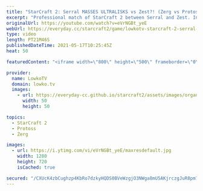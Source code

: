 ```yaml
---
title: "StarCraft 2: Serral MASSES ULTRALISKS vs Zest?! (Zerg vs Protoss)"
excerpt: "Professional match of StarCraft 2 between Serral and Zest. In this match Zest opens up with what looks like a standard turtle Sky Toss style. However, as he transitions towards a lot of Gateways, Serral is forced to respond and decides to go for Ultralisks. Ultras versus Protoss are incredibly uncommon."
originalUrl: https://youtube.com/watch?v=eVrNGBt_yeE
webUrl: https://everyday.cc/starcraft2/game/lowkotv-starcraft-2-serral-masses-ultralisks-vs-zest-zerg-vs-protoss/
type: video
length: PT21M46S
publishedDateTime: 2021-05-17T10:25:45Z
heat: 50

featuredContent: "<iframe width=\"800\" height=\"500\" frameborder=\"0\" src=\"https://www.youtube.com/embed/eVrNGBt_yeE\" allow=\"accelerometer; autoplay; encrypted-media; gyroscope; picture-in-picture\" allowfullscreen></iframe>"

provider:
  name: LowkoTV
  domain: lowko.tv
  images:
    - url: https://everyday-cc.github.io/starcraft2/assets/images/organizations/lowko.tv-50x50.jpg
      width: 50
      height: 50

topics:
  - StarCraft 2
  - Protoss
  - Zerg

images:
  - url: https://i.ytimg.com/vi/eVrNGBt_yeE/maxresdefault.jpg
    width: 1280
    height: 720
    isCached: true

secured: "/CXUcK4zbCughzp4KbRo7dzkyHQDS0BVeWzgjO3NWga8mU5AKjrczgJuR8pm7UcQiupQEz6Zq+bnff6UmqmDqXFPnHEBzdYP93OgOo24M5zp5p/307iZ1R/LUFDnZNYkdP3cuUUVFLaOMjy9rsOeF3R56yTTaPUKJ/7ZulFE15aMEJ9LDcHKX2avCnjVFW6QPNB5/jXbVak9hq3h1KJsAPplTVj1pJ3Vm+B5xWaNJ7bvwmVkaCoqEtglQYfDvXQL/qRt3PtuKH2hoPXXtaNQW2JCkEfbiI2NZDvZmC3bsQH0+mukaCYm6AocWlfcIeoa+M5WS25AXFgJ+b10BXr7s2NpFM8PPPiFZzn1pA9uPCD939Y+OVtdcBPrFd/qFQfaFQt0F2sPhtNAYefd8IZnoHJR9Ye2ERI6U5iWOqRo7d8=;k37ZEnmajlvQWb1gzEkHyw=="
---
```


